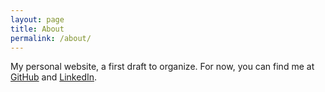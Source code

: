 ```yaml
---
layout: page
title: About
permalink: /about/
---
```


My personal website, a first draft to organize. For now, you can find me at [GitHub](https://github.com/victortxa/) and [LinkedIn](https://www.linkedin.com/in/victorxalmeida/?locale=en_US).
